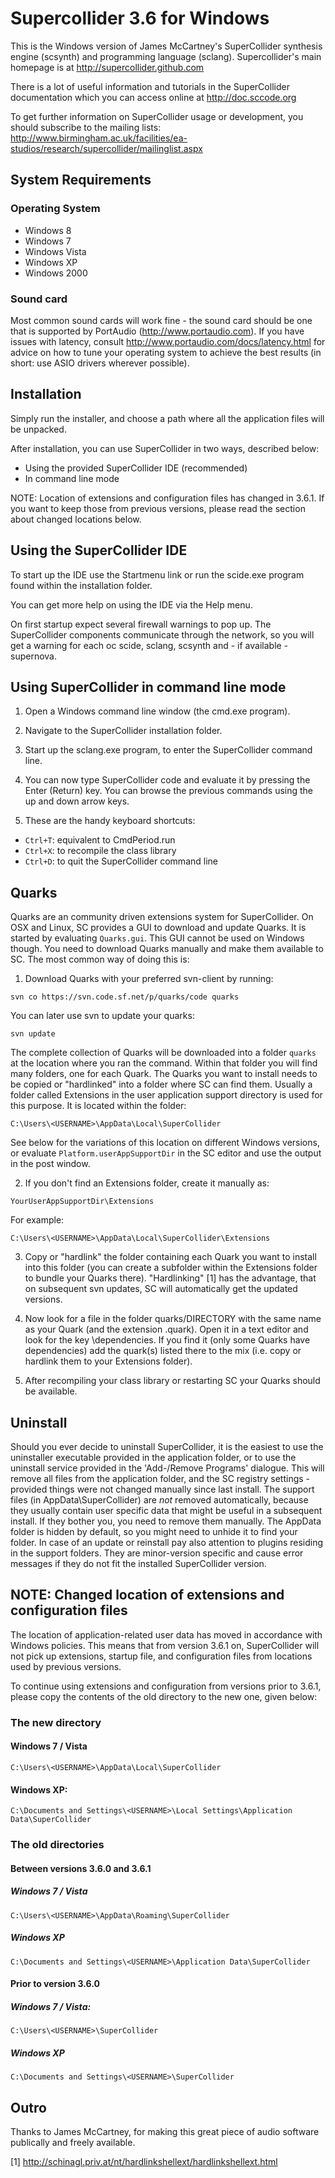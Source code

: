 Supercollider 3.6 for Windows
=============================

This is the Windows version of James McCartney's SuperCollider synthesis
engine (scsynth) and programming language (sclang).
Supercollider's main homepage is at
   http://supercollider.github.com

There is a lot of useful information and tutorials in the SuperCollider
documentation which you can access online at
    http://doc.sccode.org

To get further information on SuperCollider usage or development, you
should subscribe to the mailing lists:
   http://www.birmingham.ac.uk/facilities/ea-studios/research/supercollider/mailinglist.aspx


System Requirements
-------------------

### Operating System

 - Windows 8
 - Windows 7
 - Windows Vista
 - Windows XP
 - Windows 2000


### Sound card

Most common sound cards will work fine - the sound card should be one
that is supported by PortAudio (http://www.portaudio.com). If you have
issues with latency, consult http://www.portaudio.com/docs/latency.html
for advice on how to tune your operating system to achieve the best results
(in short: use ASIO drivers wherever possible).


Installation
------------

Simply run the installer, and choose a path where all the application
files will be unpacked.

After installation, you can use SuperCollider in two ways, described below:
* Using the provided SuperCollider IDE (recommended)
* In command line mode

NOTE: Location of extensions and configuration files has changed in 3.6.1.
If you want to keep those from previous versions, please read the section
about changed locations below.


Using the SuperCollider IDE
---------------------------

To start up the IDE use the Startmenu link or run the scide.exe program
found within the installation folder.

You can get more help on using the IDE via the Help menu.

On first startup expect several firewall warnings to pop up. The
SuperCollider components communicate through the network, so you will
get a warning for each oc scide, sclang, scsynth and - if available -
supernova.


Using SuperCollider in command line mode
----------------------------------------

1. Open a Windows command line window (the cmd.exe program).

2. Navigate to the SuperCollider installation folder.

3. Start up the sclang.exe program, to enter the SuperCollider
command line.

4. You can now type SuperCollider code and evaluate it by pressing
the Enter (Return) key. You can browse the previous commands using
the up and down arrow keys.

5. These are the handy keyboard shortcuts:
- `Ctrl+T`: equivalent to CmdPeriod.run
- `Ctrl+X`: to recompile the class library
- `Ctrl+D`: to quit the SuperCollider command line


Quarks
------
Quarks are an community driven extensions system for SuperCollider. On
OSX and Linux, SC provides a GUI to download and update Quarks. It is
started by evaluating `Quarks.gui`. This GUI cannot be used on Windows
though. You need to download Quarks manually and make them available
to SC. The most common way of doing this is:

1. Download Quarks with your preferred svn-client by running:

`svn co https://svn.code.sf.net/p/quarks/code quarks`

You can later use svn to update your quarks:

`svn update`

The complete collection of Quarks will be downloaded into a folder
`quarks` at the location where you ran the command. Within that
folder you will find many folders, one for each Quark.
The Quarks you want to install needs to be copied or "hardlinked" into
a folder where SC can find them. Usually a folder called Extensions in
the user application support directory is used for this purpose. It
is located within the folder:

  `C:\Users\<USERNAME>\AppData\Local\SuperCollider`

See below for the variations of this location on different Windows
versions, or evaluate `Platform.userAppSupportDir` in the SC editor
and use the output in the post window.

2. If you don't find an Extensions folder, create it manually as:

  `YourUserAppSupportDir\Extensions`

For example:

  `C:\Users\<USERNAME>\AppData\Local\SuperCollider\Extensions`

3. Copy or "hardlink" the folder containing each Quark you want to install
into this folder (you can create a subfolder within the Extensions folder
to bundle your Quarks there). "Hardlinking" [1] has the advantage, that on
subsequent svn updates, SC will automatically get the updated versions.

4. Now look for a file in the folder quarks/DIRECTORY with the same name as
your Quark (and the extension .quark). Open it in a text editor and look
for the key \dependencies. If you find it (only some Quarks have dependencies)
add the quark(s) listed there to the mix (i.e. copy or hardlink them to your
Extensions folder).

5. After recompiling your class library or restarting SC your Quarks should
be available.

Uninstall
---------
Should you ever decide to uninstall SuperCollider, it is the easiest to
use the uninstaller executable provided in the application folder, or to
use the uninstall service provided in the 'Add-/Remove Programs' dialogue.
This will remove all files from the application folder, and the SC
registry settings - provided things were not changed manually since last
install. The support files (in AppData\SuperCollider) are *not*
removed automatically, because they usually contain user specific data
that might be useful in a subsequent install. If they bother you, you
need to remove them manually. The AppData folder is hidden by default,
so you might need to unhide it to find your folder. In case of an update
or reinstall pay also attention to plugins residing in the support folders.
They are minor-version specific and cause error messages if they do not
fit the installed SuperCollider version.


NOTE: Changed location of extensions and configuration files
------------------------------------------------------------

The location of application-related user data has moved in accordance
with Windows policies. This means that from version 3.6.1 on, SuperCollider
will not pick up extensions, startup file, and configuration files from
locations used by previous versions.

To continue using extensions and configuration from versions prior to 3.6.1,
please copy the contents of the old directory to the new one, given below:

### The new directory

#### Windows 7 / Vista

  `C:\Users\<USERNAME>\AppData\Local\SuperCollider`

#### Windows XP:
  `C:\Documents and Settings\<USERNAME>\Local Settings\Application Data\SuperCollider`


### The old directories

#### Between versions 3.6.0 and 3.6.1

##### Windows 7 / Vista

`C:\Users\<USERNAME>\AppData\Roaming\SuperCollider`

##### Windows XP

`C:\Documents and Settings\<USERNAME>\Application Data\SuperCollider`

#### Prior to version 3.6.0

##### Windows 7 / Vista:

`C:\Users\<USERNAME>\SuperCollider`

##### Windows XP

`C:\Documents and Settings\<USERNAME>\SuperCollider`


Outro
-----

Thanks to James McCartney, for making this great piece of audio
software publically and freely available.

[1] http://schinagl.priv.at/nt/hardlinkshellext/hardlinkshellext.html
